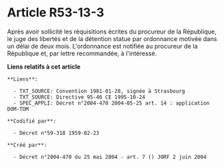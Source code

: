 # Article R53-13-3

Après avoir sollicité les réquisitions écrites du procureur de la République, le juge des libertés et de la détention statue
par ordonnance motivée dans un délai de deux mois. L'ordonnance est notifiée au procureur de la République et, par lettre
recommandée, à l'intéressé.

**Liens relatifs à cet article**

	**Liens**:

	  - TXT_SOURCE: Convention 1981-01-28, signée à Strasbourg
	  - TXT_SOURCE: Directive 95-46 CE 1995-10-24
	  - SPEC_APPLI: Décret n°2004-470 2004-05-25 art. 14 : application DOM-TOM

	**Codifié par**:

	  - Décret n°59-318 1959-02-23

	**Créé par**:

	  - Décret n°2004-470 du 25 mai 2004 - art. 7 () JORF 2 juin 2004
